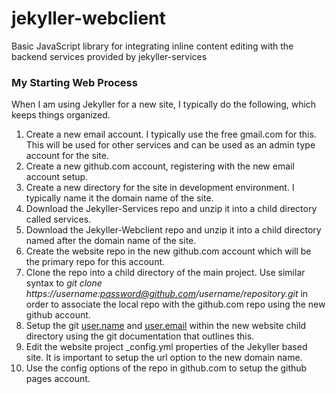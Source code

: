 # jekyller-webclient
Basic JavaScript library for integrating inline content editing with the backend services provided by jekyller-services

### My Starting Web Process
When I am using Jekyller for a new site, I typically do the following, which keeps things organized.

1. Create a new email account.  I typically use the free gmail.com for this.  This will be used for 
other services and can be used as an admin type account for the site.
2. Create a new github.com account, registering with the new email account setup.
3. Create a new directory for the site in development environment.  I typically name it the domain name of the site.
4. Download the Jekyller-Services repo and unzip it into a child directory called services.
5. Download the Jekyller-Webclient repo and unzip it into a child directory named after the domain name of the site.
6. Create the website repo in the new github.com account which will be the primary repo for this account.
7. Clone the repo into a child directory of the main project.  Use similar syntax to _git clone https://username:password@github.com/username/repository.git_ in order to associate the local repo with the github.com repo using the new github account.
7. Setup the git [user.name](https://help.github.com/articles/setting-your-username-in-git/) and [user.email](https://help.github.com/articles/setting-your-commit-email-address-in-git/) within the new website child directory using the git documentation that outlines this.
9. Edit the website project _config.yml properties of the Jekyller based site.  It is important to setup the url option to the new domain name.
10. Use the config options of the repo in github.com to setup the github pages account.
